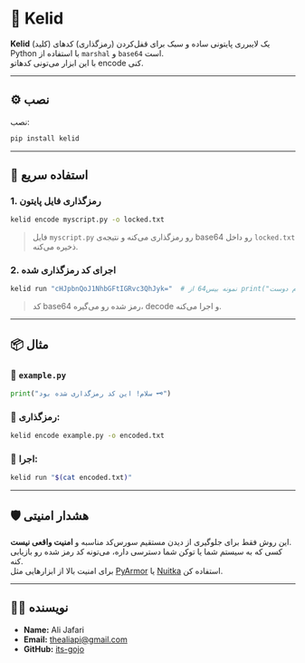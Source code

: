 # 🔐 Kelid

**Kelid** (کلید) یک لایبرری پایتونی ساده و سبک برای قفل‌کردن (رمزگذاری) کدهای Python با استفاده از `marshal` و `base64` است.  
با این ابزار می‌تونی کد‌هاتو encode کنی.

---

## ⚙️ نصب

نصب:

```bash
pip install kelid
```

---

## 🚀 استفاده سریع

### 1. رمزگذاری فایل پایتون

```bash
kelid encode myscript.py -o locked.txt
```

> فایل `myscript.py` رو رمزگذاری می‌کنه و نتیجه‌ی base64 رو داخل `locked.txt` ذخیره می‌کنه.

### 2. اجرای کد رمزگذاری شده

```bash
kelid run "cHJpbnQoJ1NhbGFtIGRvc3QhJyk="  # نمونه بیس64 از print("سلام دوست!")
```

> کد base64 رمز شده رو می‌گیره، decode و اجرا می‌کنه.

---

## 📦 مثال

### 📄 `example.py`

```python
print("سلام! این کد رمزگذاری شده بود 🗝️")
```

### 🔐 رمزگذاری:

```bash
kelid encode example.py -o encoded.txt
```

### 🚀 اجرا:

```bash
kelid run "$(cat encoded.txt)"
```

---

## 🛡️ هشدار امنیتی

این روش فقط برای جلوگیری از دیدن مستقیم سورس‌کد مناسبه و **امنیت واقعی نیست**.  
کسی که به سیستم شما یا توکن شما دسترسی داره، می‌تونه کد رمز شده رو بازیابی کنه.  
برای امنیت بالا از ابزارهایی مثل [PyArmor](https://github.com/dashingsoft/pyarmor) یا [Nuitka](https://nuitka.net/) استفاده کن.

---

## 🧑‍💻 نویسنده

- **Name:** Ali Jafari  
- **Email:** thealiapi@gmail.com
- **GitHub:** [its-gojo](https://github.com/iTs-GoJo)
